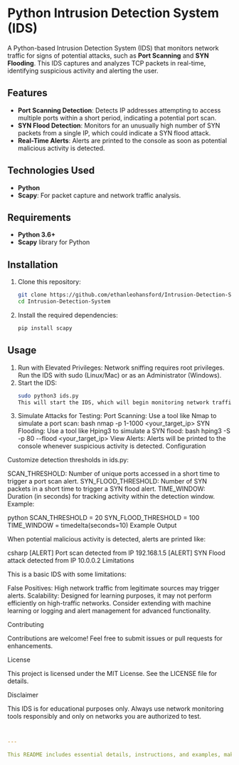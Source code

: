 # Python Intrusion Detection System (IDS)

A Python-based Intrusion Detection System (IDS) that monitors network traffic for signs of potential attacks, such as **Port Scanning** and **SYN Flooding**. This IDS captures and analyzes TCP packets in real-time, identifying suspicious activity and alerting the user.

## Features
- **Port Scanning Detection**: Detects IP addresses attempting to access multiple ports within a short period, indicating a potential port scan.
- **SYN Flood Detection**: Monitors for an unusually high number of SYN packets from a single IP, which could indicate a SYN flood attack.
- **Real-Time Alerts**: Alerts are printed to the console as soon as potential malicious activity is detected.

## Technologies Used
- **Python**
- **Scapy**: For packet capture and network traffic analysis.

## Requirements
- **Python 3.6+**
- **Scapy** library for Python

## Installation

1. Clone this repository:
   ```bash
   git clone https://github.com/ethanleohansford/Intrusion-Detection-System.git
   cd Intrusion-Detection-System

2. Install the required dependencies:
   ```bash
   pip install scapy

## Usage

1. Run with Elevated Privileges: Network sniffing requires root privileges. Run the IDS with sudo (Linux/Mac) or as an Administrator (Windows).
2. Start the IDS:
   ```bash
   sudo python3 ids.py
   This will start the IDS, which will begin monitoring network traffic for potential threats.
3. Simulate Attacks for Testing:
Port Scanning: Use a tool like Nmap to simulate a port scan:
bash
nmap -p 1-1000 <your_target_ip>
SYN Flooding: Use a tool like Hping3 to simulate a SYN flood:
bash
hping3 -S -p 80 --flood <your_target_ip>
View Alerts: Alerts will be printed to the console whenever suspicious activity is detected.
Configuration

Customize detection thresholds in ids.py:

SCAN_THRESHOLD: Number of unique ports accessed in a short time to trigger a port scan alert.
SYN_FLOOD_THRESHOLD: Number of SYN packets in a short time to trigger a SYN flood alert.
TIME_WINDOW: Duration (in seconds) for tracking activity within the detection window.
Example:

python
SCAN_THRESHOLD = 20
SYN_FLOOD_THRESHOLD = 100
TIME_WINDOW = timedelta(seconds=10)
Example Output

When potential malicious activity is detected, alerts are printed like:

csharp
[ALERT] Port scan detected from IP 192.168.1.5
[ALERT] SYN Flood attack detected from IP 10.0.0.2
Limitations

This is a basic IDS with some limitations:

False Positives: High network traffic from legitimate sources may trigger alerts.
Scalability: Designed for learning purposes, it may not perform efficiently on high-traffic networks.
Consider extending with machine learning or logging and alert management for advanced functionality.

Contributing

Contributions are welcome! Feel free to submit issues or pull requests for enhancements.

License

This project is licensed under the MIT License. See the LICENSE file for details.

Disclaimer

This IDS is for educational purposes only. Always use network monitoring tools responsibly and only on networks you are authorized to test.

   ```yaml
   
   
   ---
   
   This README includes essential details, instructions, and examples, making it easy for users to understand, install, and use your IDS project.
